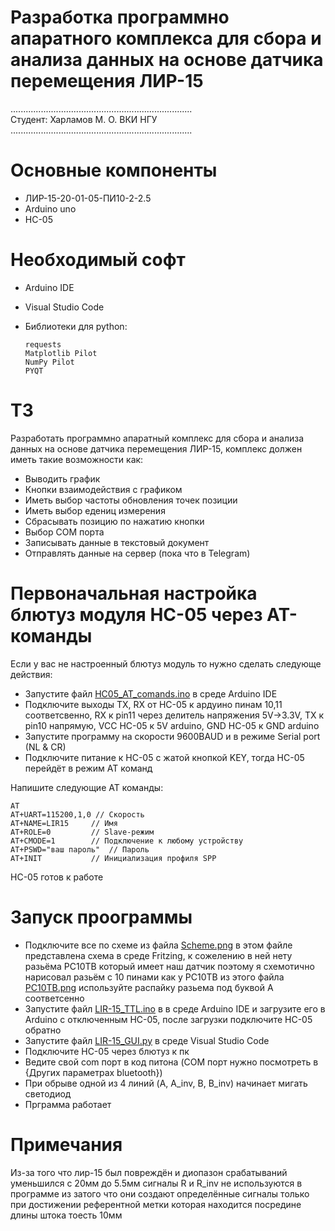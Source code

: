 # Разработка программно апаратного комплекса для сбора и анализа данных на основе датчика перемещения ЛИР-15
........................................................................  
Студент: Харламов М. О. ВКИ НГУ  
........................................................................  
# Основные компоненты    
  + ЛИР-15-20-01-05-ПИ10-2-2.5  
  + Arduino uno  
  + HC-05
# Необходимый софт
  + Arduino IDE  
  + Visual Studio Code 
  + Библиотеки для python:  
  
        requests  
        Matplotlib Pilot  
        NumPy Pilot  
        PYQT  
# ТЗ
  Разработать программно апаратный комплекс для сбора и анализа данных на основе датчика перемещения ЛИР-15, комплекс должен иметь такие возможности как:  
  
  + Выводить график
  + Кнопки взаимодействия с графиком  
  + Иметь выбор частоты обновления точек позиции  
  + Иметь выбор едениц измерения  
  + Сбрасывать позицию по нажатию кнопки  
  + Выбор COM порта  
  + Записывать данные в текстовый документ  
  + Отправлять данные на сервер (пока что в Telegram)  
  
# Первоначальная настройка блютуз модуля HC-05 через AT-команды
Если у вас не настроенный блютуз модуль то нужно сделать следующе действия:  
  
+ Запустите файл [HC05_AT_comands.ino](https://github.com/Neeroz71/LIR_15/blob/e09922a20f8a7f8cdbdd1b0291ac6bd0cb7d2a8d/HC05_AT_comands.ino) в среде Arduino IDE  
+ Подключите выходы TX, RX от HC-05 к ардуино пинам 10,11 соответсвенно, RX к pin11 через делитель напряжения 5V→3.3V, TX к pin10 напрямую, VCC HC-05 к 5V arduino, GND HC-05 к GND arduino  
+ Запустите программу на скорости 9600BAUD и в режиме Serial port (NL & CR)  
+ Подключите питание к HC-05 с жатой кнопкой KEY, тогда HC-05 перейдёт в режим AT команд  
  
Напишите следующие AT команды:  
  
    AT  
    AT+UART=115200,1,0 // Скорость 
    AT+NAME=LIR15     // Имя
    AT+ROLE=0         // Slave-режим  
    AT+CMODE=1        // Подключение к любому устройству  
    AT+PSWD="ваш пароль"  // Пароль  
    AT+INIT           // Инициализация профиля SPP  
HC-05 готов к работе  

# Запуск проограммы 
+ Подключите все по схеме из файла [Scheme.png](https://github.com/Neeroz71/LIR_15/blob/c10613997a630aaeedf29c867f19b2f7fb4dfdcd/Scheme.png) в этом файле представлена схема в среде Fritzing, к сожелению в ней нету разьёма PC10TB который имеет наш датчик поэтому я схемотично нарисовал разьём с 10 пинами как у PC10TB из этого файла [PC10TB.png](https://github.com/Neeroz71/LIR_15/blob/f1e7c0295d92306907926a0c61a72b1689f5900c/PC10TB.png) используйте распайку разьема под буквой A соответсенно
+ Запустите файл [LIR-15_TTL.ino](https://github.com/Neeroz71/LIR_15/blob/71f800423732c0921bcdbf73c49f1f4220726394/LIR-15_TTL.ino) в в среде Arduino IDE и загрузите его в Arduino с отключенным HC-05, после загрузки подключите HC-05 обратно
+ Запустите файл [LIR-15_GUI.py](https://github.com/Neeroz71/LIR_15/blob/71f800423732c0921bcdbf73c49f1f4220726394/LIR-15_GUI.py) в среде Visual Studio Code
+ Подключите HC-05 через блютуз к пк
+ Ведите свой com порт в код питона (COM порт нужно посмотреть в {Других параметрах bluetooth})
+ При обрыве одной из 4 линий (A, A_inv, B, B_inv) начинает мигать светодиод
+ Прграмма работает

# Примечания
Из-за того что лир-15 был повреждён и диопазон срабатываний уменьшился с 20мм до 5.5мм сигналы R и R_inv не используются в программе из затого что они создают определённые сигналы только при достижении референтной метки которая находится посредине длины штока тоесть 10мм
